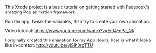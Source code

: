 This Xcode project is a basic tutorial on getting started with Facebook's amazing Pop animation framework.

Run the app, tweak the variables, then try to create your own animation.

Video tutorial: https://www.youtube.com/watch?v=ErJ4FnPa_Qk

I originally created this animation for my App Hours, here is what it looks like in-context: http://youtu.be/yjSlhDrgTTU

